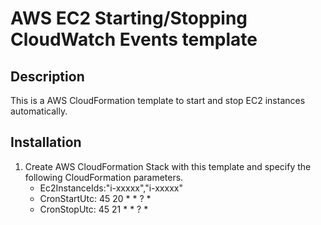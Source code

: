 # AWS EC2 Starting/Stopping CloudWatch Events template

## Description

This is a AWS CloudFormation template to start and stop EC2 instances automatically.

## Installation

1. Create AWS CloudFormation Stack with this template and specify the following CloudFormation parameters.
    * Ec2InstanceIds:"i-xxxxx","i-xxxxx"
    * CronStartUtc: 45 20 * * ? *
    * CronStopUtc: 45 21 * * ? *
